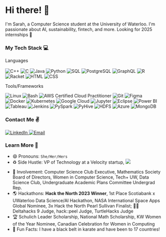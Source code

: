 <!--       hi stalker :)        -->



# Hi there! 👋

I'm Sarah, a Computer Science student at the University of Waterloo. I'm passionate about AI, sustainability, fintech, and more. Looking for 2025 internships 🙂

### My Tech Stack 💻
Languages   <br>  <br> 
![C++](https://img.shields.io/badge/C++-%23007ACC.svg?style=for-the-badge&logo=C++&logoColor=white)
![C](https://img.shields.io/badge/C-%23F24E1E.svg?style=for-the-badge&logo=C&logoColor=white)
![Java](https://img.shields.io/badge/java-%2338B2AC.svg?style=for-the-badge&logo=java-css&logoColor=white)
![Python](https://img.shields.io/badge/python-3670A0?style=for-the-badge&logo=python&logoColor=ffdd54)
![SQL](https://img.shields.io/badge/sql-%234ea94b.svg?style=for-the-badge&logo=sql&logoColor=white)
![PostgreSQL](https://img.shields.io/badge/PostgreSQL-%231572B6.svg?style=for-the-badge&logo=PostgreSQL&logoColor=white)
![GraphQL](https://img.shields.io/badge/GraphQL-039BE5?style=for-the-badge&logo=GraphQL&logoColor=#FFCB33)
![R](https://img.shields.io/badge/R-%2320232a.svg?style=for-the-badge&logo=R&logoColor=%2361DAFB)
![Racket](https://img.shields.io/badge/Racket-6DA55F?style=for-the-badge&logo=Racket&logoColor=white)
![HTML](https://img.shields.io/badge/HTML-%23000.svg?style=for-the-badge&logo=HTML&logoColor=white)
![CSS](https://img.shields.io/badge/CSS-%23E4405F.svg?style=for-the-badge&logo=CSS&logoColor=white"alt="CSS")


Tools/Frameworks 

![Linux](https://img.shields.io/badge/Linux-%2320232a.svg?style=for-the-badge&logo=Linux&logoColor=%2361DAFB)
![Bash](https://img.shields.io/badge/Bash-%230175C2.svg?style=for-the-badge&logo=Bash&logoColor=white)
![AWS Certified Cloud Practitioner](https://img.shields.io/badge/AWS_Certified_Cloud_Practitioner%20%20-CC2927?style=for-the-badge&logo=Bash%20sql%20server&logoColor=white)
![Git](https://img.shields.io/badge/Git-%234285F4.svg?style=for-the-badge&logo=Git&logoColor=white)
![Figma](https://img.shields.io/badge/Figma-%23430098.svg?style=for-the-badge&logo=Figma&logoColor=white)
![Docker](https://img.shields.io/badge/Docker-%234ea94b.svg?style=for-the-badge&logo=Docker&logoColor=white)
![Kubernetes](https://img.shields.io/badge/Kubernetes-%234ea94b.svg?style=for-the-badge&logo=Kubernetes&logoColor=white)
![Google Cloud](https://img.shields.io/badge/Google_Cloud-%23000.svg?style=for-the-badge&logo=Google_Cloud&logoColor=white)
![Jupyter](https://img.shields.io/badge/Jupyter-777BB4?style=for-the-badge&logo=Jupyter&logoColor=white)
![Eclipse](https://img.shields.io/badge/Eclipse-%23F24E1E.svg?style=for-the-badge&logo=Eclipse&logoColor=white)
![Power BI](https://img.shields.io/badge/Power_BI-F7931E?style=for-the-badge&logo=Power_BI&logoColor=white)
![Tableau](https://img.shields.io/badge/Tableau-%23007ACC.svg?style=for-the-badge&logo=Tableau&logoColor=white)
![Jenkins](https://img.shields.io/badge/Jenkins-6DA55F?style=for-the-badge&logo=Jenkins&logoColor=white)
![PySpark](https://img.shields.io/badge/PySpark-039BE5?style=for-the-badge&logo=PySpark&logoColor=#FFCB33)
![PyHive](https://img.shields.io/badge/PyHive-%23593d88.svg?style=for-the-badge&logo=PyHive&logoColor=white)
![HDFS](https://img.shields.io/badge/HDFS-%23F24E1E.svg?style=for-the-badge&logo=HDFS&logoColor=white)
![Azure](https://img.shields.io/badge/Azure-%231572B6.svg?style=for-the-badge&logo=Azure&logoColor=white)
![MongoDB](https://img.shields.io/badge/MongoDB-%234ea94b.svg?style=for-the-badge&logo=mongodb&logoColor=white)

### Contact Me ✌️
<a href="https://www.linkedin.com/in/sarah-wilson-25a25b219/" target="_blank">
  <img src="https://img.shields.io/badge/linkedin-%230077B5.svg?style=for-the-badge&logo=linkedin&logoColor=white" alt="LinkedIn"/>
</a>

<a href="mailto:s5wilson@uwaterloo.ca" target="_blank">
  <img src="https://img.shields.io/badge/Email-D14836?style=for-the-badge&logo=Email&logoColor=white" alt="Email"/>
</a>

### Learn More 🤩
* 😄 Pronouns: `She/Her/Hers`
* ♻️ Side Hustle: VP of Technology at a Velocity startup,               <a href="https://3cycle.ca/" target="_blank">
  <img src="https://img.shields.io/badge/3cycle-%234ea94b.svg?style=for-the-badge&logo=3cycle&logoColor=white"/>
</a>

* 🌱 Involvement: Computer Science Club Executive, Mathematics Society Board of Directors, Women in Computer Science, Tech+ UW, Data Science Club, Undergraduate Academic Plans Committee Undergrad Rep.
* 🌎 Hackathons: **Hack the North 2023 Winner**, 1st Place Scotiabank x UWaterloo Data Science/AI Hackathon, NASA International Space Apps Global Nominee, 3x Hack the North Pearl Sullivan Finalist; 🤵‍♀️ Deltahacks 9 Judge, hack::peel Judge, TurtleHacks Judge
* 🏆 Schulich Leader Scholarship, National Math Scholarship, KW Women of the Year Nominee, Canadian Celebration for Women in Computing
* 🥋 Fun Facts: I have a black belt in karate and have been to 17 countries!



<!--
**sarah-wilsxn/sarah-wilsxn** is a ✨ _special_ ✨ repository because its `README.md` (this file) appears on your GitHub profile.

Here are some ideas to get you started:

- 🔭 I’m currently working on ...
- 🌱 I’m currently learning ...
- 👯 I’m looking to collaborate on ...
- 🤔 I’m looking for help with ...
- 💬 Ask me about ...
- 📫 How to reach me: ...
- 😄 Pronouns: ...
- ⚡ Fun fact: ...
-->
